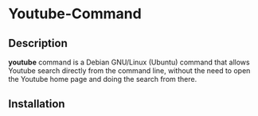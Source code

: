 # Youtube-Command

## Description
**youtube** command is a Debian GNU/Linux (Ubuntu) command that allows Youtube search directly from the command line, without the need to 
open the Youtube home page and doing the search from there.

## Installation

